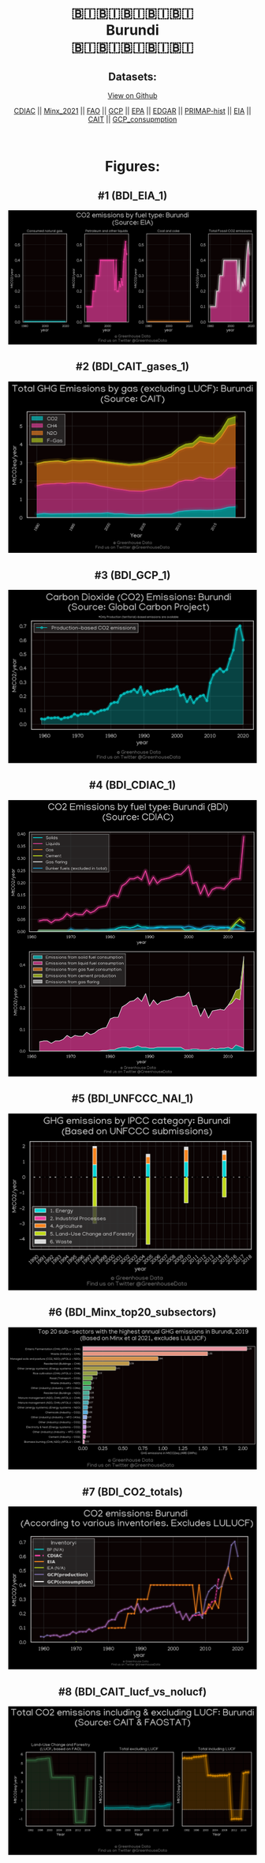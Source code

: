 
<center>
<h1 align="center">
🇧🇮🇧🇮🇧🇮🇧🇮🇧🇮
<br>
Burundi
<br>
🇧🇮🇧🇮🇧🇮🇧🇮🇧🇮
</h1>
<h2>Datasets:</h2>
<p><a href="https://github.com/dquintani/GreenhouseData/tree/master/country_data/BDI_Burundi/data">View on Github</a>
<br></p><p><a href="data/BDI_CDIAC.csv">CDIAC</a> || <a href="data/BDI_Minx_2021.csv">Minx_2021</a> || <a href="data/BDI_FAO.csv">FAO</a> || <a href="data/BDI_GCP.csv">GCP</a> || <a href="data/BDI_EPA.csv">EPA</a> || <a href="data/BDI_EDGAR.csv">EDGAR</a> || <a href="data/BDI_PRIMAP-hist.csv">PRIMAP-hist</a> || <a href="data/BDI_EIA.csv">EIA</a> || <a href="data/BDI_CAIT.csv">CAIT</a> || <a href="data/BDI_GCP_consupmption.csv">GCP_consupmption</a></p><p><br></p>
<h1>Figures:</h1><h2>#1 (BDI_EIA_1)</h2>
<p><img alt="" src="figures/BDI_EIA_1.png" /></p><h2>#2 (BDI_CAIT_gases_1)</h2>
<p><img alt="" src="figures/BDI_CAIT_gases_1.png" /></p><h2>#3 (BDI_GCP_1)</h2>
<p><img alt="" src="figures/BDI_GCP_1.png" /></p><h2>#4 (BDI_CDIAC_1)</h2>
<p><img alt="" src="figures/BDI_CDIAC_1.png" /></p><h2>#5 (BDI_UNFCCC_NAI_1)</h2>
<p><img alt="" src="figures/BDI_UNFCCC_NAI_1.png" /></p><h2>#6 (BDI_Minx_top20_subsectors)</h2>
<p><img alt="" src="figures/BDI_Minx_top20_subsectors.png" /></p><h2>#7 (BDI_CO2_totals)</h2>
<p><img alt="" src="figures/BDI_CO2_totals.png" /></p><h2>#8 (BDI_CAIT_lucf_vs_nolucf)</h2>
<p><img alt="" src="figures/BDI_CAIT_lucf_vs_nolucf.png" /></p>